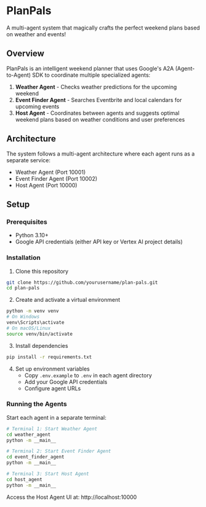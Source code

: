 # PlanPals 

A multi-agent system that magically crafts the perfect weekend plans based on weather and events!

## Overview

PlanPals is an intelligent weekend planner that uses Google's A2A (Agent-to-Agent) SDK to coordinate multiple specialized agents:

1. **Weather Agent** - Checks weather predictions for the upcoming weekend
2. **Event Finder Agent** - Searches Eventbrite and local calendars for upcoming events
3. **Host Agent** - Coordinates between agents and suggests optimal weekend plans based on weather conditions and user preferences

## Architecture

The system follows a multi-agent architecture where each agent runs as a separate service:
- Weather Agent (Port 10001)
- Event Finder Agent (Port 10002)
- Host Agent (Port 10000)

## Setup

### Prerequisites
- Python 3.10+
- Google API credentials (either API key or Vertex AI project details)

### Installation

1. Clone this repository
```bash
git clone https://github.com/yourusername/plan-pals.git
cd plan-pals
```

2. Create and activate a virtual environment
```bash
python -m venv venv
# On Windows
venv\Scripts\activate
# On macOS/Linux
source venv/bin/activate
```

3. Install dependencies
```bash
pip install -r requirements.txt
```

4. Set up environment variables
   - Copy `.env.example` to `.env` in each agent directory
   - Add your Google API credentials
   - Configure agent URLs

### Running the Agents

Start each agent in a separate terminal:

```bash
# Terminal 1: Start Weather Agent
cd weather_agent
python -m __main__

# Terminal 2: Start Event Finder Agent
cd event_finder_agent
python -m __main__

# Terminal 3: Start Host Agent
cd host_agent
python -m __main__
```

Access the Host Agent UI at: http://localhost:10000

